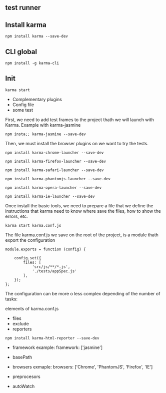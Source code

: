 ## test runner

## Install karma

```
npm install karma --save-dev
```

## CLI global

```
npm install -g karma-cli
```

## Init

```
karma start
```

- Complementary plugins
- Config file
- some test

First, we need to add test frames to the project thath we will launch with Karma. Example with karma-jasmine

```
npm insta;; karma-jasmine --save-dev
```

Then, we must install the browser plugins on we want to try the tests.

```
npm install karma-chrome-launcher --save-dev

npm install karma-firefox-launcher --save-dev

npm install karma-safari-launcher --save-dev

npm install karma-phantomjs-launcher --save-dev

npm install karma-opera-launcher --save-dev

npm install karma-ie-launcher --save-dev
```

Once install the basic tools, we need to prepare a file that we define the instructions that karma need to know where save the files, how to show the errors, etc.


```
karma start karma.conf.js
```

The file karma.conf.js we save on the root of the project, is a module thath export the configuration

```
module.exports = function (config) {
	
	config.set({
		files: [
			'src/js/**/*.js',
			'./tests/appSpec.js'
		],
	});
};
```

The configuration can be more o less complex depending of the number of tasks:

elements of karma.conf.js

- files
- exclude
- reporters


```
npm install karma-html-reporter --save-dev
```

- framework
	example: framework: ['jasmine']

- basePath
- browsers
	exmaple: browsers: ['Chrome', 'PhantomJS', 'Firefox', 'IE']

- preprocesors
- autoWatch
